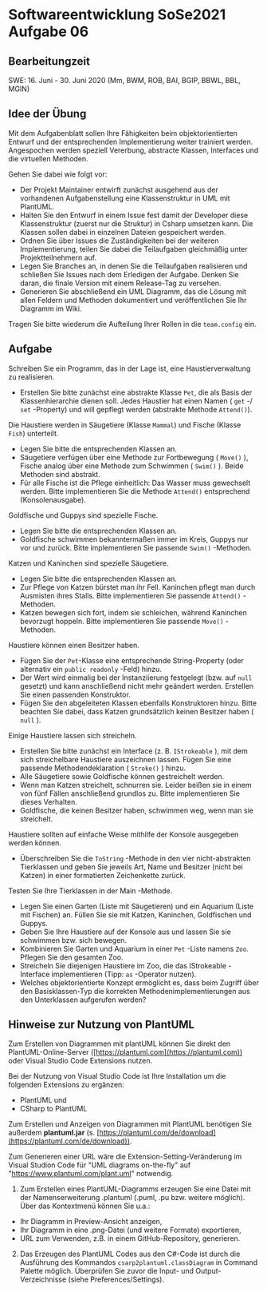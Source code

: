 # Softwareentwicklung SoSe2021 Aufgabe 06

## Bearbeitungzeit

SWE: 16. Juni - 30. Juni 2020 (Mm, BWM, ROB, BAI, BGIP, BBWL, BBL, MGIN)

## Idee der Übung

Mit dem Aufgabenblatt sollen Ihre Fähigkeiten beim objektorientierten Entwurf und der entsprechenden Implementierung weiter trainiert werden. Angespochen werden speziell Vererbung, abstracte Klassen, Interfaces und die virtuellen Methoden.

Gehen Sie dabei wie folgt vor:

+ Der Projekt Maintainer entwirft zunächst ausgehend aus der vorhandenen Aufgabenstellung eine Klassenstruktur in UML mit PlantUML.
+ Halten Sie den Entwurf in einem Issue fest damit der Developer diese Klassenstruktur (zuerst nur die Struktur) in Csharp umsetzen kann. Die Klassen sollen dabei in einzelnen Dateien gespeichert werden.
+ Ordnen Sie über Issues die Zuständigkeiten bei der weiteren Implementierung, teilen Sie dabei die Teilaufgaben gleichmäßig unter Projektteilnehmern auf.
+ Legen Sie Branches an, in denen Sie die Teilaufgaben realisieren und schließen Sie Issues nach dem Erledigen der Aufgabe. Denken Sie daran, die finale Version mit einem Release-Tag zu versehen.
+ Generieren Sie abschließend ein UML Diagramm, das die Lösung mit allen Feldern und Methoden dokumentiert und veröffentlichen Sie Ihr Diagramm im Wiki.

Tragen Sie bitte wiederum die Aufteilung Ihrer Rollen in die `team.config` ein.

## Aufgabe

Schreiben Sie ein Programm, das in der Lage ist, eine Haustierverwaltung zu realisieren.

+ Erstellen Sie bitte zunächst eine abstrakte Klasse `Pet`, die als Basis der Klassenhierarchie dienen soll. Jedes Haustier hat einen Namen ( `get` -/ `set` -Property) und will gepflegt werden (abstrakte Methode `Attend()`).

Die Haustiere werden in Säugetiere (Klasse `Mammal`) und Fische (Klasse `Fish`) unterteilt.

+ Legen Sie bitte die entsprechenden Klassen an.
+ Säugetiere verfügen über eine Methode zur Fortbewegung ( `Move()` ), Fische analog über eine Methode zum Schwimmen ( `Swim()` ). Beide Methoden sind abstrakt.
+ Für alle Fische ist die Pflege einheitlich: Das Wasser muss gewechselt werden. Bitte implementieren Sie die Methode `Attend()` entsprechend (Konsolenausgabe).

Goldfische und Guppys sind spezielle Fische.

+ Legen Sie bitte die entsprechenden Klassen an.
+ Goldfische schwimmen bekanntermaßen immer im Kreis, Guppys nur vor und zurück. Bitte implementieren Sie passende `Swim()` -Methoden.

Katzen und Kaninchen sind spezielle Säugetiere.

+ Legen Sie bitte die entsprechenden Klassen an.
+ Zur Pflege von Katzen bürstet man ihr Fell. Kaninchen pflegt man durch Ausmisten ihres Stalls. Bitte implementieren Sie passende `Attend()` -Methoden.
+ Katzen bewegen sich fort, indem sie schleichen, während Kaninchen bevorzugt hoppeln. Bitte implementieren Sie passende `Move()` -Methoden.

Haustiere können einen Besitzer haben.

+ Fügen Sie der `Pet`-Klasse eine entsprechende String-Property (oder alternativ ein `public readonly` -Feld) hinzu.
+ Der Wert wird einmalig bei der Instanziierung festgelegt (bzw. auf `null` gesetzt) und kann anschließend nicht mehr geändert werden. Erstellen Sie einen passenden Konstruktor.
+ Fügen Sie den abgeleiteten Klassen ebenfalls Konstruktoren hinzu. Bitte beachten Sie dabei, dass
Katzen grundsätzlich keinen Besitzer haben ( `null` ).

Einige Haustiere lassen sich streicheln.

+ Erstellen Sie bitte zunächst ein Interface (z. B. `IStrokeable` ), mit dem sich streichelbare Haustiere auszeichnen lassen. Fügen Sie eine passende Methodendeklaration ( `Stroke()` ) hinzu.
+ Alle Säugetiere sowie Goldfische können gestreichelt werden.
+ Wenn man Katzen streichelt, schnurren sie. Leider beißen sie in einem von fünf Fällen anschließend grundlos zu. Bitte implementieren Sie dieses Verhalten.
+ Goldfische, die keinen Besitzer haben, schwimmen weg, wenn man sie streichelt.

Haustiere sollten auf einfache Weise mithilfe der Konsole ausgegeben werden können.

+ Überschreiben Sie die `ToString` -Methode in den vier nicht-abstrakten Tierklassen und geben Sie jeweils Art, Name und Besitzer (nicht bei Katzen) in einer formatierten Zeichenkette zurück.

Testen Sie Ihre Tierklassen in der Main -Methode.

+ Legen Sie einen Garten (Liste mit Säugetieren) und ein Aquarium (Liste mit Fischen) an. Füllen Sie sie mit Katzen, Kaninchen, Goldfischen und Guppys.
+ Geben Sie Ihre Haustiere auf der Konsole aus und lassen Sie sie schwimmen bzw. sich bewegen.
+ Kombinieren Sie Garten und Aquarium in einer `Pet` -Liste namens `Zoo`. Pflegen Sie den gesamten Zoo.
+ Streicheln Sie diejenigen Haustiere im Zoo, die das IStrokeable -Interface implementieren (Tipp: `as` -Operator nutzen).
+ Welches objektorientierte Konzept ermöglicht es, dass beim Zugriff über den Basisklassen-Typ die korrekten Methodenimplementierungen aus den Unterklassen aufgerufen werden?

## Hinweise zur Nutzung von PlantUML

Zum Erstellen von Diagrammen mit plantUML können Sie direkt den PlantUML-Online-Server ([https://plantuml.com](https://plantuml.com)) oder Visual Studio Code Extensions nutzen.

Bei der Nutzung von Visual Studio Code ist Ihre Installation um die folgenden Extensions zu ergänzen:

+ PlantUML und
+ CSharp to PlantUML

Zum Erstellen und Anzeigen von Diagrammen mit PlantUML benötigen Sie außerdem **plantuml.jar** (s. [https://plantuml.com/de/download](https://plantuml.com/de/download)).

Zum Generieren einer URL wäre die Extension-Setting-Veränderung im Visual Studion Code für "UML diagrams on-the-fly" auf "https://www.plantuml.com/plant.uml" notwendig.

1. Zum Erstellen eines PlantUML-Diagramms erzeugen Sie eine Datei mit der Namenserweiterung .plantuml (.puml, .pu bzw. weitere möglich). Über das Kontextmenü können Sie u.a.:

+ Ihr Diagramm in Preview-Ansicht anzeigen,
+ Ihr Diagramm in eine .png-Datei (und weitere Formate) exportieren,
+ URL zum Verwenden, z.B. in einem GitHub-Repository, generieren.

2. Das Erzeugen des PlantUML Codes aus den C#-Code ist durch die Ausführung des Kommandos   `csarp2plantuml.classDiagram` in Command Palette möglich. Überprüfen Sie zuvor die Input- und Output-Verzeichnisse (siehe Preferences/Settings).

